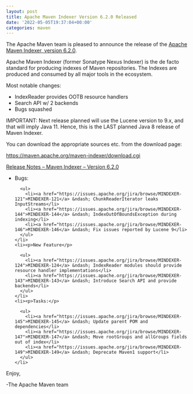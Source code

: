 ```yaml
---
layout: post
title: Apache Maven Indexer Version 6.2.0 Released
date: '2022-05-05T19:37:04+00:00'
categories: maven
---
```

<div class="entry-content"><p>The Apache Maven team is pleased to announce the release of the
  <a href="https://maven.apache.org/maven-indexer/">Apache Maven Indexer, version 6.2.0</a>.</p>

  <p>Apache Maven Indexer (former Sonatype Nexus Indexer) is the de facto standard for producing indexes
    of Maven repositories. The Indexes are produced and consumed by all major tools in the ecosystem.</p>

  <p>Most notable changes:</p>

  <ul>
    <li>IndexReader provides OOTB resource handlers</li>
    <li>Search API w/ 2 backends</li>
    <li>Bugs squashed</li>
  </ul>


  <p>IMPORTANT: Next release planned will use the Lucene version to 9.x, and
    that will imply Java 11. Hence, this is the LAST planned Java 8 release of
    Maven Indexer.</p>

  <p>You can download the appropriate sources etc. from the download page:</p>

  <p><a href="https://maven.apache.org/maven-indexer/download.cgi">https://maven.apache.org/maven-indexer/download.cgi</a></p>

  <!-- more -->


  <p><a href="https://issues.apache.org/jira/secure/ReleaseNote.jspa?projectId=12317523&version=12351653">Release Notes &ndash; Maven Indexer &ndash; Version 6.2.0</a></p>

  <ul>
    <li><p>Bugs:</p>

      <ul>
        <li><a href="https://issues.apache.org/jira/browse/MINDEXER-121">MINDEXER-121</a> &ndash; ChunkReaderIterator leaks InputStreams</li>
        <li><a href="https://issues.apache.org/jira/browse/MINDEXER-144">MINDEXER-144</a> &ndash; IndexOutOfBoundsException during indexing</li>
        <li><a href="https://issues.apache.org/jira/browse/MINDEXER-146">MINDEXER-146</a> &ndash; Fix issues reported by Lucene 9</li>
      </ul>
    </li>
    <li><p>New Feature</p>

      <ul>
        <li><a href="https://issues.apache.org/jira/browse/MINDEXER-124">MINDEXER-124</a> &ndash; IndexReader modules should provide resource handler implementations</li>
        <li><a href="https://issues.apache.org/jira/browse/MINDEXER-143">MINDEXER-143</a> &ndash; Introduce Search API and provide backends</li>
      </ul>
    </li>
    <li><p>Tasks:</p>

      <ul>
        <li><a href="https://issues.apache.org/jira/browse/MINDEXER-145">MINDEXER-145</a> &ndash; Update parent POM and dependencies</li>
        <li><a href="https://issues.apache.org/jira/browse/MINDEXER-147">MINDEXER-147</a> &ndash; Move rootGroups and allGroups fields out of index</li>
        <li><a href="https://issues.apache.org/jira/browse/MINDEXER-149">MINDEXER-149</a> &ndash; Deprecate Maven1 support</li>
      </ul>
    </li>
  </ul>


  <p>Enjoy,</p>

  <p>-The Apache Maven team</p>
</div>


